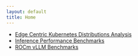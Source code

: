 ```yaml
---
layout: default
title: Home
---
```


- [Edge Centric Kubernetes Distributions Analysis](edge-kube-distros.html)
- [Inference Performance Benchmarks](vllm-benchmarks/)
- [ROCm vLLM Benchmarks](rocm-vllm-benchmarks/)
